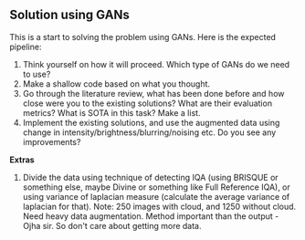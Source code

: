## Solution using GANs

This is a start to solving the problem using GANs. Here is the expected pipeline:

1. Think yourself on how it will proceed. Which type of GANs do we need to use?
2. Make a shallow code based on what you thought.
3. Go through the literature review, what has been done before and how close were you to the existing solutions? What are their evaluation metrics? What is SOTA in this task? Make a list.
4. Implement the existing solutions, and use the augmented data using change in intensity/brightness/blurring/noising etc. Do you see any improvements?

**Extras**

1. Divide the data using technique of detecting IQA (using BRISQUE or something else, maybe Divine or something like Full Reference IQA), or using variance of laplacian measure (calculate the average variance of laplacian for that). Note: 250 images with cloud, and 1250 without cloud. Need heavy data augmentation. Method important than the output - Ojha sir. So don't care about getting more data.
